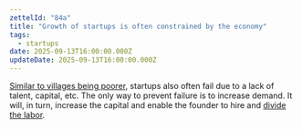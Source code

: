 ```yaml
---
zettelId: "84a"
title: "Growth of startups is often constrained by the economy"
tags:
  - startups
date: 2025-09-13T16:00:00.000Z
updateDate: 2025-09-13T16:00:00.000Z
---
```


[Similar to villages being poorer](/notes/92b/), startups also often fail due to a lack of talent, capital, etc. The only way to prevent failure is to increase demand. It will, in turn, increase the capital and enable the founder to hire and [divide the labor](/notes/92/).
